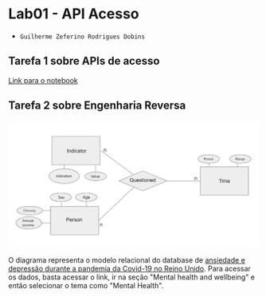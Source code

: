 # Lab01 - API Acesso

* `Guilherme Zeferino Rodrigues Dobins`

## Tarefa 1 sobre APIs de acesso

[Link para o notebook](notebook/lab01-api.ipynb)

## Tarefa 2 sobre Engenharia Reversa

![Modelo Relacional](images/Diagrama-er.jpg)

O diagrama representa o modelo relacional do database de [ansiedade e depressão durante a pandemia da Covid-19 no Reino Unido](https://analytics.phe.gov.uk/apps/covid-19-indirect-effects/#tab-2107-7). Para acessar os dados, basta acessar o link, ir na seção "Mental health and wellbeing" e então selecionar o tema como "Mental Health".